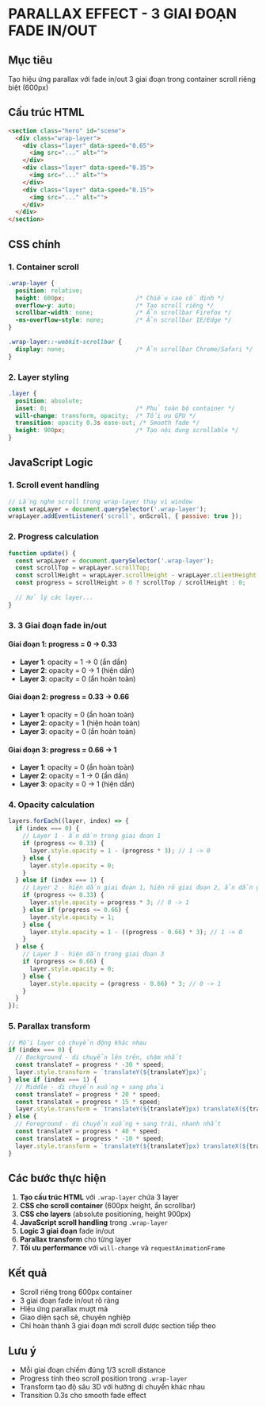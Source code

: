 # PARALLAX EFFECT - 3 GIAI ĐOẠN FADE IN/OUT

## Mục tiêu
Tạo hiệu ứng parallax với fade in/out 3 giai đoạn trong container scroll riêng biệt (600px)

## Cấu trúc HTML
```html
<section class="hero" id="scene">
  <div class="wrap-layer">
    <div class="layer" data-speed="0.65">
      <img src="..." alt="">
    </div>
    <div class="layer" data-speed="0.35">
      <img src="..." alt="">
    </div>
    <div class="layer" data-speed="0.15">
      <img src="..." alt="">
    </div>
  </div>
</section>
```

## CSS chính

### 1. Container scroll
```css
.wrap-layer {
  position: relative;
  height: 600px;                    /* Chiều cao cố định */
  overflow-y: auto;                 /* Tạo scroll riêng */
  scrollbar-width: none;            /* Ẩn scrollbar Firefox */
  -ms-overflow-style: none;         /* Ẩn scrollbar IE/Edge */
}

.wrap-layer::-webkit-scrollbar {
  display: none;                    /* Ẩn scrollbar Chrome/Safari */
}
```

### 2. Layer styling
```css
.layer {
  position: absolute;
  inset: 0;                         /* Phủ toàn bộ container */
  will-change: transform, opacity;  /* Tối ưu GPU */
  transition: opacity 0.3s ease-out; /* Smooth fade */
  height: 900px;                    /* Tạo nội dung scrollable */
}
```

## JavaScript Logic

### 1. Scroll event handling
```javascript
// Lắng nghe scroll trong wrap-layer thay vì window
const wrapLayer = document.querySelector('.wrap-layer');
wrapLayer.addEventListener('scroll', onScroll, { passive: true });
```

### 2. Progress calculation
```javascript
function update() {
  const wrapLayer = document.querySelector('.wrap-layer');
  const scrollTop = wrapLayer.scrollTop;
  const scrollHeight = wrapLayer.scrollHeight - wrapLayer.clientHeight;
  const progress = scrollHeight > 0 ? scrollTop / scrollHeight : 0;
  
  // Xử lý các layer...
}
```

### 3. 3 Giai đoạn fade in/out

#### Giai đoạn 1: progress = 0 → 0.33
- **Layer 1**: opacity = 1 → 0 (ẩn dần)
- **Layer 2**: opacity = 0 → 1 (hiện dần)  
- **Layer 3**: opacity = 0 (ẩn hoàn toàn)

#### Giai đoạn 2: progress = 0.33 → 0.66 
- **Layer 1**: opacity = 0 (ẩn hoàn toàn)
- **Layer 2**: opacity = 1 (hiện hoàn toàn)
- **Layer 3**: opacity = 0 (ẩn hoàn toàn)

#### Giai đoạn 3: progress = 0.66 → 1
- **Layer 1**: opacity = 0 (ẩn hoàn toàn)
- **Layer 2**: opacity = 1 → 0 (ẩn dần)
- **Layer 3**: opacity = 0 → 1 (hiện dần)

### 4. Opacity calculation
```javascript
layers.forEach((layer, index) => {
  if (index === 0) {
    // Layer 1 - ẩn dần trong giai đoạn 1
    if (progress <= 0.33) {
      layer.style.opacity = 1 - (progress * 3); // 1 -> 0
    } else {
      layer.style.opacity = 0;
    }
  } else if (index === 1) {
    // Layer 2 - hiện dần giai đoạn 1, hiện rõ giai đoạn 2, ẩn dần giai đoạn 3
    if (progress <= 0.33) {
      layer.style.opacity = progress * 3; // 0 -> 1
    } else if (progress <= 0.66) {
      layer.style.opacity = 1;
    } else {
      layer.style.opacity = 1 - ((progress - 0.66) * 3); // 1 -> 0
    }
  } else {
    // Layer 3 - hiện dần trong giai đoạn 3
    if (progress <= 0.66) {
      layer.style.opacity = 0;
    } else {
      layer.style.opacity = (progress - 0.66) * 3; // 0 -> 1
    }
  }
});
```

### 5. Parallax transform
```javascript
// Mỗi layer có chuyển động khác nhau
if (index === 0) {
  // Background - di chuyển lên trên, chậm nhất
  const translateY = progress * -30 * speed;
  layer.style.transform = `translateY(${translateY}px)`;
} else if (index === 1) {
  // Middle - di chuyển xuống + sang phải
  const translateY = progress * 20 * speed;
  const translateX = progress * 15 * speed;
  layer.style.transform = `translateY(${translateY}px) translateX(${translateX}px)`;
} else {
  // Foreground - di chuyển xuống + sang trái, nhanh nhất
  const translateY = progress * 40 * speed;
  const translateX = progress * -10 * speed;
  layer.style.transform = `translateY(${translateY}px) translateX(${translateX}px)`;
}
```

## Các bước thực hiện

1. **Tạo cấu trúc HTML** với `.wrap-layer` chứa 3 layer
2. **CSS cho scroll container** (600px height, ẩn scrollbar)
3. **CSS cho layers** (absolute positioning, height 900px)
4. **JavaScript scroll handling** trong `.wrap-layer`
5. **Logic 3 giai đoạn** fade in/out
6. **Parallax transform** cho từng layer
7. **Tối ưu performance** với `will-change` và `requestAnimationFrame`

## Kết quả
- Scroll riêng trong 600px container
- 3 giai đoạn fade in/out rõ ràng
- Hiệu ứng parallax mượt mà
- Giao diện sạch sẽ, chuyên nghiệp
- Chỉ hoàn thành 3 giai đoạn mới scroll được section tiếp theo

## Lưu ý
- Mỗi giai đoạn chiếm đúng 1/3 scroll distance
- Progress tính theo scroll position trong `.wrap-layer`
- Transform tạo độ sâu 3D với hướng di chuyển khác nhau
- Transition 0.3s cho smooth fade effect
